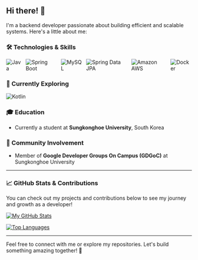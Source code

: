 ## Hi there! 👋

I'm a backend developer passionate about building efficient and scalable systems. Here's a little about me:

### 🛠️ Technologies & Skills
<div style="display: flex; gap: 10px;">
  <img src="https://img.shields.io/badge/Java-ED8B00?style=for-the-badge&logo=java&logoColor=white" alt="Java" />
  <img src="https://img.shields.io/badge/Spring_Boot-6DB33F?style=for-the-badge&logo=springboot&logoColor=white" alt="Spring Boot" />
  <img src="https://img.shields.io/badge/MySQL-4479A1?style=for-the-badge&logo=mysql&logoColor=white" alt="MySQL" />
  <img src="https://img.shields.io/badge/Spring_Data_JPA-6DB33F?style=for-the-badge&logo=spring&logoColor=white" alt="Spring Data JPA" />
  <img src="https://img.shields.io/badge/Amazon_AWS-232F3E?style=for-the-badge&logo=amazonaws&logoColor=white" alt="Amazon AWS" />
  <img src="https://img.shields.io/badge/Docker-2496ED?style=for-the-badge&logo=docker&logoColor=white" alt="Docker" />
</div>


### 🚀 Currently Exploring
<div style="display: flex; gap: 10px;">
  <img src="https://img.shields.io/badge/Kotlin-7F52FF?style=for-the-badge&logo=kotlin&logoColor=white" alt="Kotlin" />
</div>

### 🎓 Education
- Currently a student at **Sungkonghoe University**, South Korea

### 🌟 Community Involvement
- Member of **Google Developer Groups On Campus (GDGoC)** at Sungkonghoe University

---

### 📈 GitHub Stats & Contributions
You can check out my projects and contributions below to see my journey and growth as a developer!

[![My GitHub Stats](https://github-readme-stats.vercel.app/api?username=kjoon418&show_icons=true&theme=radical)](https://github.com/kjoon418)

[![Top Languages](https://github-readme-stats.vercel.app/api/top-langs/?username=kjoon418&layout=compact&theme=radical)](https://github.com/kjoon418)

---

Feel free to connect with me or explore my repositories. Let's build something amazing together! 🚀
